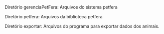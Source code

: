 Diretório gerenciaPetFera: Arquivos do sistema petfera

Diretório petfera: Arquivos da biblioteca petfera

Diretório exportar: Arquivos do programa para exportar dados dos animais.
